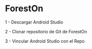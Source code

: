 # ForestOn

1 - Descargar Android Studio 

2 - Clonar repositorio de Git de ForestOn

3 - Vincular Android Studio con el Repo